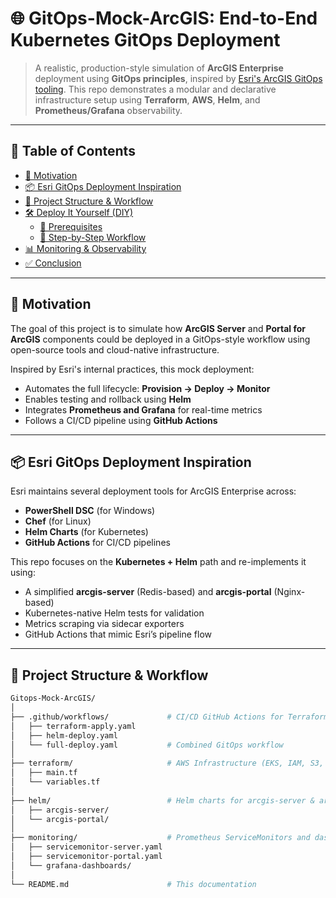 # 🌐 GitOps-Mock-ArcGIS: End-to-End Kubernetes GitOps Deployment

> A realistic, production-style simulation of **ArcGIS Enterprise** deployment using **GitOps principles**, inspired by [Esri's ArcGIS GitOps tooling](https://github.com/Esri/arcgis-gitops). This repo demonstrates a modular and declarative infrastructure setup using **Terraform**, **AWS**, **Helm**, and **Prometheus/Grafana** observability.

---

## 📌 Table of Contents

- [🎯 Motivation](#-motivation)
- [📦 Esri GitOps Deployment Inspiration](#-esri-gitops-deployment-inspiration)
- [🧭 Project Structure & Workflow](#-project-structure--workflow)
- [🛠️ Deploy It Yourself (DIY)](#️-deploy-it-yourself-diy)
  - [🔐 Prerequisites](#-prerequisites)
  - [🚀 Step-by-Step Workflow](#-step-by-step-workflow)
- [📊 Monitoring & Observability](#-monitoring--observability)
- [✅ Conclusion](#-conclusion)

---

## 🎯 Motivation

The goal of this project is to simulate how **ArcGIS Server** and **Portal for ArcGIS** components could be deployed in a GitOps-style workflow using open-source tools and cloud-native infrastructure.

Inspired by Esri's internal practices, this mock deployment:
- Automates the full lifecycle: **Provision → Deploy → Monitor**
- Enables testing and rollback using **Helm**
- Integrates **Prometheus and Grafana** for real-time metrics
- Follows a CI/CD pipeline using **GitHub Actions**

---

## 📦 Esri GitOps Deployment Inspiration

Esri maintains several deployment tools for ArcGIS Enterprise across:
- **PowerShell DSC** (for Windows)
- **Chef** (for Linux)
- **Helm Charts** (for Kubernetes)
- **GitHub Actions** for CI/CD pipelines

This repo focuses on the **Kubernetes + Helm** path and re-implements it using:
- A simplified **arcgis-server** (Redis-based) and **arcgis-portal** (Nginx-based)
- Kubernetes-native Helm tests for validation
- Metrics scraping via sidecar exporters
- GitHub Actions that mimic Esri’s pipeline flow

---

## 🧭 Project Structure & Workflow

```bash
Gitops-Mock-ArcGIS/
│
├── .github/workflows/             # CI/CD GitHub Actions for Terraform + Helm
│   ├── terraform-apply.yaml
│   ├── helm-deploy.yaml
│   └── full-deploy.yaml           # Combined GitOps workflow
│
├── terraform/                     # AWS Infrastructure (EKS, IAM, S3, VPC)
│   ├── main.tf
│   └── variables.tf
│
├── helm/                          # Helm charts for arcgis-server & arcgis-portal
│   ├── arcgis-server/
│   └── arcgis-portal/
│
├── monitoring/                    # Prometheus ServiceMonitors and dashboards
│   ├── servicemonitor-server.yaml
│   ├── servicemonitor-portal.yaml
│   └── grafana-dashboards/
│
└── README.md                      # This documentation

